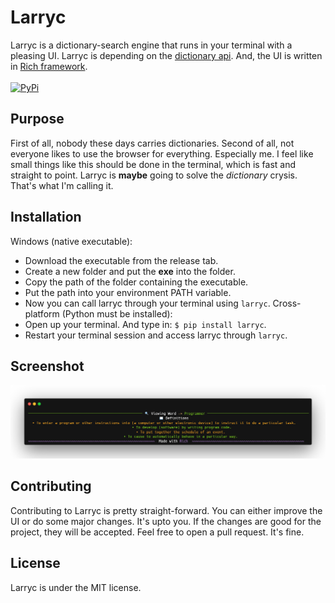 # Larryc
Larryc is a dictionary-search engine that runs in your terminal with a pleasing UI. Larryc is depending on the [dictionary api](https://dictionaryapi.dev/). And, the UI is written in [Rich framework](https://github.com/Textualize/rich).
<br> <br> [![PyPi](https://img.shields.io/badge/PACKAGE-PYPI-blue?style=for-the-badge)](https://pypi.org/project/larryc/)


## Purpose
First of all, nobody these days carries dictionaries. Second of all, not everyone likes to use the browser for everything. Especially me. I feel like small things like this should be done in the terminal, which is fast and straight to point. Larryc is **maybe** going to solve the *dictionary* crysis. That's what I'm calling it. 

## Installation
Windows (native executable):
- Download the executable from the release tab. 
- Create a new folder and put the **exe** into the folder.
- Copy the path of the folder containing the executable.
- Put the path into your environment PATH variable.
- Now you can call larryc through your terminal using `larryc`.
Cross-platform (Python must be installed):
- Open up your terminal. And type in: `$ pip install larryc`.
- Restart your terminal session and access larryc through `larryc`.

## Screenshot
![snapshot](static/snap.png)

## Contributing
Contributing to Larryc is pretty straight-forward. You can either improve the UI or do some major changes. It's upto you. If the changes are good for the project, they will be accepted. Feel free to open a pull request. It's fine.

## License
Larryc is under the MIT license.
